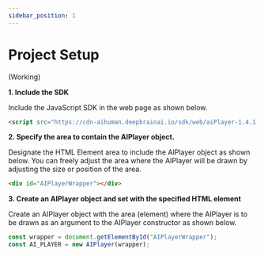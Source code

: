 ```yaml
---
sidebar_position: 1
---
```


# Project Setup

(Working)

**1. Include the SDK**

Include the JavaScript SDK in the web page as shown below. 

```html
<script src="https://cdn-aihuman.deepbrainai.io/sdk/web/aiPlayer-1.4.1.min.js"></script>
```

**2. Specify the area to contain the AIPlayer object.**

Designate the HTML Element area to include the AIPlayer object as shown below. You can freely adjust the area where the AIPlayer will be drawn by adjusting the size or position of the area.

```html
<div id="AIPlayerWrapper"></div>
```

**3. Create an AIPlayer object and set with the specified HTML element**

Create an AIPlayer object with the area (element) where the AIPlayer is to be drawn as an argument to the AIPlayer constructor as shown below.

```javascript
const wrapper = document.getElementById("AIPlayerWrapper");
const AI_PLAYER = new AIPlayer(wrapper);
```
